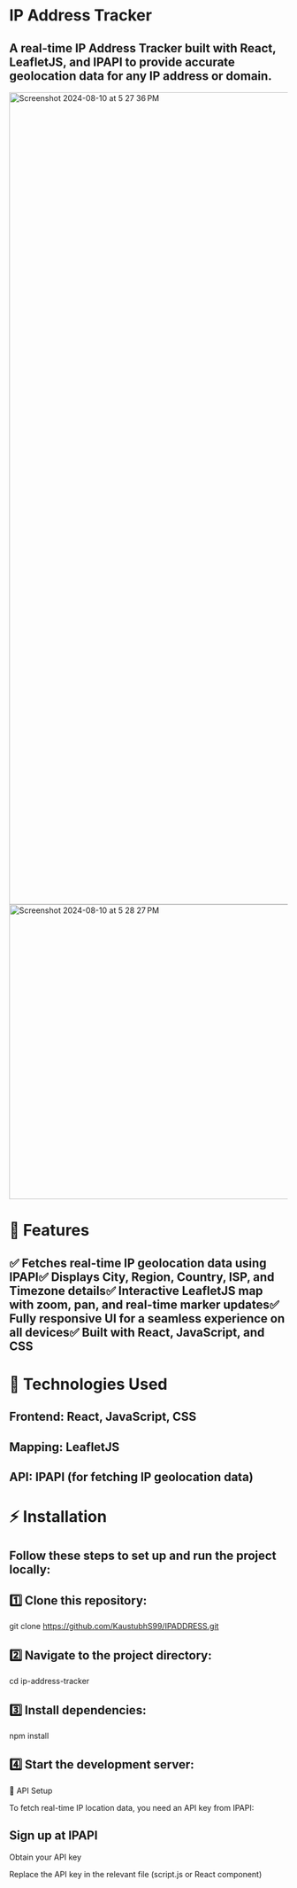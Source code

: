 # IP Address Tracker
## A real-time IP Address Tracker built with React, LeafletJS, and IPAPI to provide accurate geolocation data for any IP address or domain.

<img width="1466" alt="Screenshot 2024-08-10 at 5 27 36 PM" src="https://github.com/user-attachments/assets/17e1d76e-4a7b-42a7-9089-70af948b69a5">
<img width="532" alt="Screenshot 2024-08-10 at 5 28 27 PM" src="https://github.com/user-attachments/assets/57e735dd-f5d8-48b7-a207-0a83dd9c91da">

# 🚀 Features

## ✅ Fetches real-time IP geolocation data using IPAPI✅ Displays City, Region, Country, ISP, and Timezone details✅ Interactive LeafletJS map with zoom, pan, and real-time marker updates✅ Fully responsive UI for a seamless experience on all devices✅ Built with React, JavaScript, and CSS

# 🔧 Technologies Used
## Frontend: React, JavaScript, CSS
## Mapping: LeafletJS
## API: IPAPI (for fetching IP geolocation data)

# ⚡ Installation

## Follow these steps to set up and run the project locally:

## 1️⃣ Clone this repository:

git clone https://github.com/KaustubhS99/IPADDRESS.git

## 2️⃣ Navigate to the project directory:

cd ip-address-tracker

## 3️⃣ Install dependencies:

npm install

## 4️⃣ Start the development server:

📡 API Setup

To fetch real-time IP location data, you need an API key from IPAPI:

## Sign up at IPAPI

Obtain your API key

Replace the API key in the relevant file (script.js or React component)
